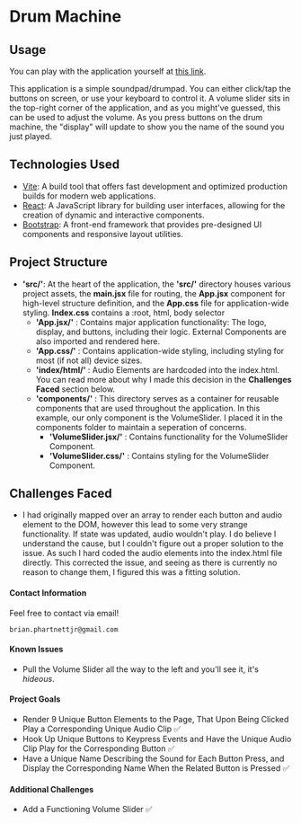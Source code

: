 # Drum Machine

## Usage

You can play with the application yourself at [this link](https://bju12290.github.io/drum-machine/). 

This application is a simple soundpad/drumpad. You can either click/tap the buttons on screen, or use your keyboard to control it. A volume slider sits in the top-right corner of the application, and as you might've guessed, this can be used to adjust the volume. As you press buttons on the drum machine, the "display" will update to show you the name of the sound you just played. 


## Technologies Used
 - [Vite](https://vitejs.dev/): A build tool that offers fast development and optimized production builds for modern web applications.
 - [React](https://react.dev/): A JavaScript library for building user interfaces, allowing for the creation of dynamic and interactive components.
 - [Bootstrap](https://getbootstrap.com/): A front-end framework that provides pre-designed UI components and responsive layout utilities.

 ## Project Structure
- **'src/'**: At the heart of the application, the **'src/'** directory houses various project assets, the **main.jsx** file for routing, the **App.jsx** component for high-level structure definition, and the **App.css** file for application-wide styling. **Index.css** contains a :root, html, body selector
   - **'App.jsx/'** : Contains major application functionality: The logo, display, and buttons, including their logic. External Components are also imported and rendered here.
   - **'App.css/'** : Contains application-wide styling, including styling for most (if not all) device sizes.
   - **'index/html/'** : Audio Elements are hardcoded into the index.html. You can read more about why I made this decision in the **Challenges Faced** section below.
   - **'components/'** : This directory serves as a container for reusable components that are used throughout the application. In this example, our only component is the VolumeSlider. I placed it in the components folder to maintain a seperation of concerns.
        - **'VolumeSlider.jsx/'** : Contains functionality for the VolumeSlider Component. 
        - **'VolumeSlider.css/'** : Contains styling for the VolumeSlider Component.

## Challenges Faced
- I had originally mapped over an array to render each button and audio element to the DOM, however this lead to some very strange functionality. If state was updated, audio wouldn't play. I do believe I understand the cause, but I couldn't figure out a proper solution to the issue. As such I hard coded the audio elements into the index.html file directly. This corrected the issue, and seeing as there is currently no reason to change them, I figured this was a fitting solution. 

 #### Contact Information

Feel free to contact via email! 

```brian.phartnettjr@gmail.com```
 #### Known Issues
 
 - Pull the Volume Slider all the way to the left and you'll see it, it's _hideous_.

 #### Project Goals

- Render 9 Unique Button Elements to the Page, That Upon Being Clicked Play a Corresponding Unique Audio Clip :white_check_mark:
- Hook Up Unique Buttons to Keypress Events and Have the Unique Audio Clip Play for the Corresponding Button :white_check_mark:
- Have a Unique Name Describing the Sound for Each Button Press, and Display the Corresponding Name When the Related Button is Pressed :white_check_mark:

#### Additional Challenges

- Add a Functioning Volume Slider :white_check_mark:



 

